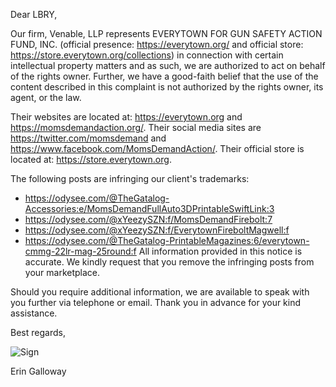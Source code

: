 Dear LBRY,

Our firm, Venable, LLP represents EVERYTOWN FOR GUN SAFETY ACTION FUND, INC. (official presence: https://everytown.org/ and official store: https://store.everytown.org/collections) in connection with certain intellectual property matters and as such, we are authorized to act on behalf of the rights owner. Further, we have a good-faith belief that the use of the content described in this complaint is not authorized by the rights owner, its agent, or the law.

Their websites are located at: https://everytown.org and https://momsdemandaction.org/. Their social media sites are https://twitter.com/momsdemand and https://www.facebook.com/MomsDemandAction/. Their official store is located at: https://store.everytown.org.

The following posts are infringing our client's trademarks:

- https://odysee.com/@TheGatalog-Accessories:e/MomsDemandFullAuto3DPrintableSwiftLink:3
- https://odysee.com/@xYeezySZN:f/MomsDemandFirebolt:7
- https://odysee.com/@xYeezySZN:f/EverytownFireboltMagwell:f
- https://odysee.com/@TheGatalog-PrintableMagazines:6/everytown-cmmg-22lr-mag-25round:f
All information provided in this notice is accurate. We kindly request that you remove the infringing posts from your marketplace.

Should you require additional information, we are available to speak with you further via telephone or email. Thank you in advance for your kind assistance.

Best regards,

![Sign](https://d33v4339jhl8k0.cloudfront.net/inline/67942/142e4e5553c9f3422968d1d88a5492c9d9908145/4f3da2ae30f0eb4cfde651a11d26b678b8d78f40/image004.jpg)

Erin Galloway
